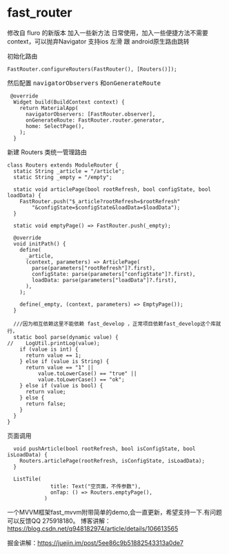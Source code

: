 # fast_router

 修改自 fluro 的新版本 加入一些新方法
 日常使用，加入一些便捷方法不需要context，可以抛弃Navigator
 支持ios  左滑 跟 android原生路由跳转

初始化路由
```
FastRouter.configureRouters(FastRouter(), [Routers()]);
```
然后配置 <kbd>navigatorObservers</kbd> 和<kbd>onGenerateRoute</kbd>
```
 @override
  Widget build(BuildContext context) {
    return MaterialApp(
      navigatorObservers: [FastRouter.observer],
      onGenerateRoute: FastRouter.router.generator,
      home: SelectPage(),
    );
  }
```
新建 Routers 类统一管理路由
```
class Routers extends ModuleRouter {
  static String _article = "/article";
  static String _empty = "/empty";

  static void articlePage(bool rootRefresh, bool configState, bool loadData) {
    FastRouter.push("$_article?rootRefresh=$rootRefresh"
        "&configState=$configState&loadData=$loadData");
  }

  static void emptyPage() => FastRouter.push(_empty);

  @override
  void initPath() {
    define(
      _article,
      (context, parameters) => ArticlePage(
        parse(parameters["rootRefresh"]?.first),
        configState: parse(parameters["configState"]?.first),
        loadData: parse(parameters["loadData"]?.first),
      ),
    );

    define(_empty, (context, parameters) => EmptyPage());
  }

  ///因为相互依赖这里不能依赖 fast_develop ，正常项目依赖fast_develop这个库就行，
  static bool parse(dynamic value) {
//    LogUtil.printLog(value);
    if (value is int) {
      return value == 1;
    } else if (value is String) {
      return value == "1" ||
          value.toLowerCase() == "true" ||
          value.toLowerCase() == "ok";
    } else if (value is bool) {
      return value;
    } else {
      return false;
    }
  }
}

```

页面调用
```
  void pushArticle(bool rootRefresh, bool isConfigState, bool isLoadData) {
    Routers.articlePage(rootRefresh, isConfigState, isLoadData);
  }

  ListTile(
              title: Text("空页面，不传参数"),
              onTap: () => Routers.emptyPage(),
            )
```

 一个MVVM框架fast_mvvm附带简单的demo,会一直更新，希望支持一下.有问题可以反馈QQ 275918180。
 博客讲解：https://blog.csdn.net/q948182974/article/details/106613565

 掘金讲解：https://juejin.im/post/5ee86c9b51882543313a0de7

